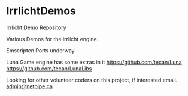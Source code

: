 IrrlichtDemos
=============

Irrlicht Demo Repository

Various Demos for the irrlicht engine.

Emscripten Ports underway.


Luna Game engine has some extras in it
https://github.com/tecan/Luna
https://github.com/tecan/LunaLibs


Looking for other volunteer coders on this project, if interested email.
admin@netpipe.ca
